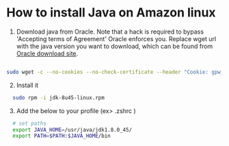 # How to install Java on Amazon linux

1. Download java from Oracle. Note that a hack is required to bypass 'Accepting terms of Agreement' Oracle enforces you. Replace wget url with the java version you want to download, which can be found from [Oracle download site](http://www.oracle.com/technetwork/java/javase/downloads/index.html).

  ```sh

  sudo wget -c --no-cookies --no-check-certificate --header "Cookie: gpw_e24=http%3A%2F%2Fwww.oracle.com%2F; oraclelicense=accept-securebackup-cookie" "http://download.oracle.com/otn-pub/java/jdk/8u45-b14/jdk-8u45-linux-x64.rpm" --output-document="jdk-8u45-linux.rpm"
  ```


2. Install it

  ```sh
    sudo rpm -i jdk-8u45-linux.rpm
  ```

3. Add the below to your profile (ex> .zshrc )

  ```sh
    # set paths
    export JAVA_HOME=/usr/java/jdk1.8.0_45/
    export PATH=$PATH:$JAVA_HOME/bin
  ```
